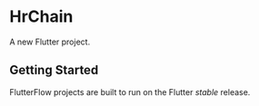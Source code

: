 # HrChain

A new Flutter project.

## Getting Started

FlutterFlow projects are built to run on the Flutter _stable_ release.
